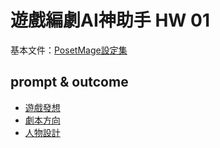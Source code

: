# 遊戲編劇AI神助手 HW 01

基本文件：[PosetMage設定集](posetmage.com/SettingBook)

## prompt & outcome
* [遊戲發想](./Task01.md)
* [劇本方向](./Task02.md)
* [人物設計](./Task03.md)